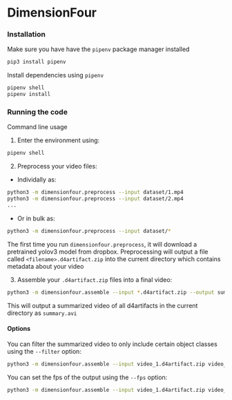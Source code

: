 # DimensionFour

### Installation

Make sure you have have the `pipenv` package manager installed
```bash
pip3 install pipenv
```

Install dependencies using `pipenv`
```bash
pipenv shell
pipenv install
```

### Running the code

Command line usage

1. Enter the environment using:
```bash
pipenv shell
```

2. Preprocess your video files:

* Individally as:
```bash
python3 -m dimensionfour.preprocess --input dataset/1.mp4
python3 -m dimensionfour.preprocess --input dataset/2.mp4
...
```

* Or in bulk as:
```bash
python3 -m dimensionfour.preprocess --input dataset/*
```
The first time you run `dimensionfour.preprocess`, it will download a pretrained yolov3 model from dropbox.
Preprocessing will output a file called `<filename>.d4artifact.zip` into the current directory which contains metadata about your video

3. Assemble your `.d4artifact.zip` files into a final video:
```bash
python3 -m dimensionfour.assemble --input *.d4artifact.zip --output summary.avi
```
This will output a summarized video of all d4artifacts in the current directory as `summary.avi`

#### Options
You can filter the summarized video to only include certain object classes using the `--filter` option:
```bash
python3 -m dimensionfour.assemble --input video_1.d4artifact.zip video_2.d4artifact.zip --output summary.avi --filter person
```

You can set the fps of the output using the `--fps` option:
```bash
python3 -m dimensionfour.assemble --input video_1.d4artifact.zip video_2.d4artifact.zip --output summary.avi --fps 10
```


